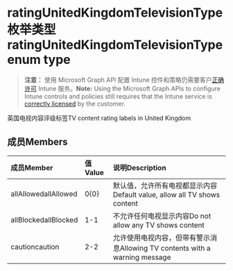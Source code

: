 # <a name="ratingunitedkingdomtelevisiontype-enum-type"></a><span data-ttu-id="f161f-101">ratingUnitedKingdomTelevisionType 枚举类型</span><span class="sxs-lookup"><span data-stu-id="f161f-101">ratingUnitedKingdomTelevisionType enum type</span></span>

> <span data-ttu-id="f161f-102">**注意：** 使用 Microsoft Graph API 配置 Intune 控件和策略仍需要客户[正确许可](https://go.microsoft.com/fwlink/?linkid=839381) Intune 服务。</span><span class="sxs-lookup"><span data-stu-id="f161f-102">**Note:** Using the Microsoft Graph APIs to configure Intune controls and policies still requires that the Intune service is [correctly licensed](https://go.microsoft.com/fwlink/?linkid=839381) by the customer.</span></span>

<span data-ttu-id="f161f-103">英国电视内容评级标签</span><span class="sxs-lookup"><span data-stu-id="f161f-103">TV content rating labels in United Kingdom</span></span>
## <a name="members"></a><span data-ttu-id="f161f-104">成员</span><span class="sxs-lookup"><span data-stu-id="f161f-104">Members</span></span>
|<span data-ttu-id="f161f-105">成员</span><span class="sxs-lookup"><span data-stu-id="f161f-105">Member</span></span>|<span data-ttu-id="f161f-106">值</span><span class="sxs-lookup"><span data-stu-id="f161f-106">Value</span></span>|<span data-ttu-id="f161f-107">说明</span><span class="sxs-lookup"><span data-stu-id="f161f-107">Description</span></span>|
|:---|:---|:---|
|<span data-ttu-id="f161f-108">allAllowed</span><span class="sxs-lookup"><span data-stu-id="f161f-108">allAllowed</span></span>|<span data-ttu-id="f161f-109">0</span><span class="sxs-lookup"><span data-stu-id="f161f-109">{0}</span></span>|<span data-ttu-id="f161f-110">默认值，允许所有电视都显示内容</span><span class="sxs-lookup"><span data-stu-id="f161f-110">Default value, allow all TV shows content</span></span>|
|<span data-ttu-id="f161f-111">allBlocked</span><span class="sxs-lookup"><span data-stu-id="f161f-111">allBlocked</span></span>|<span data-ttu-id="f161f-112">1</span><span class="sxs-lookup"><span data-stu-id="f161f-112">-1</span></span>|<span data-ttu-id="f161f-113">不允许任何电视显示内容</span><span class="sxs-lookup"><span data-stu-id="f161f-113">Do not allow any TV shows content</span></span>|
|<span data-ttu-id="f161f-114">caution</span><span class="sxs-lookup"><span data-stu-id="f161f-114">caution</span></span>|<span data-ttu-id="f161f-115">2</span><span class="sxs-lookup"><span data-stu-id="f161f-115">-2</span></span>|<span data-ttu-id="f161f-116">允许使用电视内容，但带有警示消息</span><span class="sxs-lookup"><span data-stu-id="f161f-116">Allowing TV contents with a warning message</span></span>|



